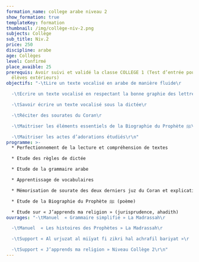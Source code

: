 ```yaml
---
formation_name: college arabe niveau 2
show_formation: true
templateKey: formation
thumbnail: /img/collège-niv-2.png
subjects: Collège
sub_title: Niv.2
price: 250
discipline: arabe
age: Collèges
level: Confirmé
place_avaible: 25
prerequis: Avoir suivi et validé la classe COLLEGE 1 (Test d’entrée pour les
  élèves extérieurs)
objectifs: "-\tLire un texte vocalisé en arabe de manière fluide\r

  -\tEcrire un texte vocalisé en respectant la bonne graphie des lettres \r

  -\tSavoir écrire un texte vocalisé sous la dictée\r

  -\tRéciter des sourates du Coran\r

  -\tMaitriser les éléments essentiels de la Biographie du Prophète ﷺ\r

  -\tMaitriser les actes d’adorations étudiés\r\n"
programme: >-
  * Perfectionnement de la lecture et compréhension de textes

  * Etude des règles de dictée 

  * Etude de la grammaire arabe

  * Apprentissage de vocabulaires

  * Mémorisation de sourate des deux derniers juz du Coran et explication simplifiée

  * Etude de la Biographie du Prophète ﷺ (poème)

  * Etude sur « J’apprends ma religion » (jurisprudence, ahadith)
ouvrages: "-\tManuel  « Grammaire simplifié » La Madrassah\r

  -\tManuel  « Les histoires des Prophètes » La Madrassah\r

  -\tSupport « Al urjuzat al miïyat fi zikri hal achrafil bariyat »\r

  -\tSupport « J’apprends ma religion » Niveau Collège 2\r\n"
---
```

